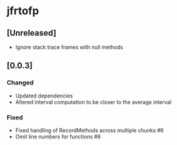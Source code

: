 # jfrtofp

## [Unreleased]

- Ignore stack trace frames with null methods

## [0.0.3]

### Changed
- Updated dependencies
- Altered interval computation to be closer to the average interval

### Fixed
- Fixed handling of RecordMethods across multiple chunks #6
- Omit line numbers for functions #6